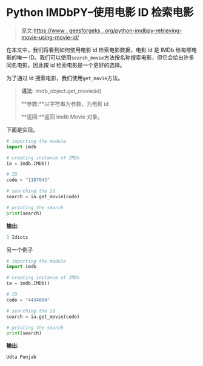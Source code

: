 # Python IMDbPY–使用电影 ID 检索电影

> 原文:[https://www . geesforgeks . org/python-imdbpy-retrieving-movie-using-movie-id/](https://www.geeksforgeeks.org/python-imdbpy-retrieving-movie-using-movie-id/)

在本文中，我们将看到如何使用电影 id 检索电影数据，电影 id 是 IMDb 给每部电影的唯一 ID。我们可以使用`search_movie`方法按名称搜索电影，但它会给出许多同名电影，因此按 id 检索电影是一个更好的选择。

为了通过 id 搜索电影，我们使用`get_movie`方法。

> **语法:** imdb_object.get_movie(id)
> 
> **参数:**以字符串为参数，为电影 id
> 
> **返回:**返回 imdb Movie 对象。

下面是实现。

```py
# importing the module
import imdb

# creating instance of IMDb
ia = imdb.IMDb()

# ID
code = "1187043"

# searching the Id
search = ia.get_movie(code)

# printing the search
print(search)
```

**输出:**

```py
3 Idiots
```

另一个例子

```py
# importing the module
import imdb

# creating instance of IMDb
ia = imdb.IMDb()

# ID
code = "4434004"

# searching the Id
search = ia.get_movie(code)

# printing the search
print(search)
```

**输出:**

```py
Udta Punjab
```